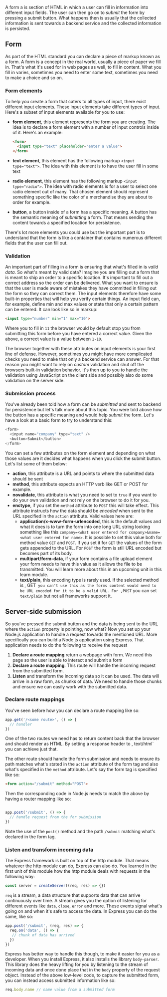 A form a is section of HTML in which a user can fill in information into different input fields. The user can then go on to *submit* the form by pressing a submit button. What happens then is usually that the collected information is sent towards a backend service and the collected information is persisted. 

## Form

As part of the HTML standard you can declare a piece of markup known as a form. A form is a concept in the real world, usually a piece of paper we fill in. That's what it's used for in web pages as well, to fill in content. What you fill in varies, sometimes you need to enter some text, sometimes you need to make a choice and so on.

### Form elements

To help you create a form that caters to all types of input, there exist different input elements. These input elements take different types of input. Here's a subset of input elements available for you to use:

- **form element**, this element represents the form you are creating. The idea is to declare a form element with a number of input controls inside of it. Here's an example:

   ```html
   <form>
     <input type="text" placeholder="enter a value">
   </form>
   ```

- **text element**, this element has the following markup `<input type="text">`. The idea with this element is to have the user fill in some text
- **radio element**, this element has the following markup `<input type="radio">`. The idea with radio elements is for a user to select one radio element out of many. That chosen element should represent something specific like the color of a merchandise they are about to order for example.
- **button**, a button inside of a form has a specific meaning. A button has the semantic meaning of *submitting* a form. That means sending the content towards a specified location for persistence.

There's lot more elements you could use but the important part is to understand that the form is like a container that contains numerous different fields that the user can fill out.

### Validation

An important part of filling in a form is ensuring that what's filled in is *valid data*. So what's meant by valid data? Imagine you are filling out a form that is meant to ship an order to a specific location. It's important to fill out a correct address so the order can be delivered. What you want to ensure is that the user is made aware of mistakes they have committed in filling out the form so they can correct them. The input elements therefore have some built-in properties that will help you verify certain things. An input field can, for example,  define min and max values or state that only a certain pattern can be entered. It can look like so in markup:

```html
<input type="number" min="1" max="10">
```

Where you to fill in `11` the browser would by default stop you from submitting this form before you have entered a correct value. Given the above, a correct value is a value between `1-10`.

The browser together with these attributes on input elements is your first line of defense. However, sometimes you might have more complicated checks you need to make that only a backend service can answer. For that reason you might want to rely on *custom* validation and shut off the browsers built-in validation behavior. It's then up to you to handle the validation using JavaScript on the client side and possibly also do some validation on the server side.

### Submission process

You've already been told how a form can be *submitted* and sent to backend for persistence but let's talk more about this topic. You were told above how the button has a specific meaning and would help *submit* the form. Let's have a look at a basic form to try to understand this:

```javascript
<form>
  <input name="company" type="text" />
  <button>Submit</button>
</form>
```

You can set a few attributes on the form element and depending on what those values are it decides what happens when you click the submit button. Let's list some of them below:

- **action**, this attribute is a URL and points to where the submitted data should be sent
- **method**, this attribute expects an HTTP verb like GET or POST for example.
- **novalidate**, this attribute is what you need to set to `true` if you want to do your own validation and not rely on the browser to do it for you.
- **enctype**, if you set the `method` attribute to `POST` this will take effect. This attribute instructs how the data should be *encoded* when sent to the URL specified in the `action` attribute. Valid values here are:
  - **application/x-www-form-urlencoded**, this is the default values and what it does is to turn the form into one long URL string looking something like this `company=<what user entered for company>&name=<what user entered for name>`. It is possible to set this value both for method value `GET` and `POST`. If you set it for `GET` the values of the form gets appended to the URL. For `POST` the form is still URL encoded but becomes part of its body.
  - **multipart/form-data**, if your form contains a file upload element your form needs to have this value as it allows the file to be transmitted. You will learn more about this in an upcoming unit in this learn module.
  - **text/plain**, this encoding type is rarely used. If the selected method is , GET` you can't use this as the forms content would need to be URL encoded for it to be a valid URL. For ,POST` you can set `text/plain` but not all frameworks support it.

## Server-side submission

So you've pressed the submit button and the data is being sent to the URL where the `action` property is pointing, now what? Now you set up your Node.js application to handle a request towards the mentioned URL. More specifically you can build a Node.js application using Express. That application needs to do the following to receive the request

1. **Declare a route mapping** return a webpage with form. We need this page so the user is able to interact and submit a form
2. **Declare a route mapping**. This route will handle the incoming request from the submitted form.
3. **Listen** and transform the incoming data so it can be used. The data will arrive in a raw form, as chunks of data. We need to handle those chunks and ensure we can easily work with the submitted data.

### Declare route mappings

You've seen before how you can declare a route mapping like so:

```javascript
app.get('/<some route>', () => {
  // handler
})
```

One of the two routes we need has to return content back that the browser and should render as HTML. By setting a response header to , text/html` you can achieve just that.

The other route should handle the form submission and needs to ensure its path matches what's stated in the `action` attribute of the form tag and also what's specified in the `method` attribute. Let's say the form tag is specified like so:

```html
<form action="/submit" method="POST">
```

Then the corresponding code in Node.js needs to match the above by having a router mapping like so:

```javascript

app.post('/submit', () => {
  // handle request from the for submission
})
```

Note the use of the `post()` method and the path `/submit` matching what's declared in the form tag.

### Listen and transform incoming data

The Express framework is built on top of the http module. That means whatever the http module can do, Express can also do. You learned in the first unit of this module how the http module deals with requests in the following way:

```javascript
const server = createServer((req, res) => {})
```

`req` is a stream, a data structure that supports data that can arrive continuously over time. A stream gives you the option of listening for different events like `data`, `close`, `error` and more. These events signal what's going on and when it's safe to access the data. In Express you can do the same, like so:

```javascript
app.post('/submit', (req, res) => {
  req.on('data', () => {
   // chunk of data has arrived
  })
})
```

Express has better way to handle this though, to make it easier for you as a developer. When you install Express, it also installs the library `body-parser`. This library does the heavy lifting for you by listening to the stream of incoming data and once done place that in the `body` property of the request object. Instead of the above low-level code, to capture the submitted form, you can instead access submitted information like so:

```javascript
req.body.name // name value from a submitted form
```
